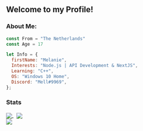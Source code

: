 ## Welcome to my Profile!
### About Me:
```js
const From = "The Netherlands"
const Age = 17

let Info = {
  firstName: "Melanie",
  Interests: "Node.js | API Development & NextJS",
  Learning: "C++",
  OS: "Windows 10 Home",
  Discord: "Mell#9969",
};
```
### Stats
<a href="https://github.com/Mxlanie/Mxlanie">
  <img align="center" src="https://github-readme-stats.vercel.app/api?username=Mxlanie&theme=onedark&layout=compact"/>
</a>
&nbsp;
<a href="https://github.com/Mxlanie/Mxlanie">
    <img align="center" src="https://github-readme-stats.vercel.app/api/top-langs/?username=Mxlanie&theme=onedark&layout=default"/>
</a>
<br>
<a href="https://github.com/Mxlanie/Mxlanie">
    <img align="center" src="https://komarev.com/ghpvc/?username=Mxlanie&color=FFB6C1&style=plastic&label=Profile Views"/>
</a>
